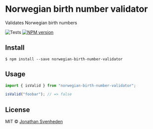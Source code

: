 # Norwegian birth number validator

Validates Norwegian birth numbers

![Tests][tests-badge]
[![NPM version][npm-image]][npm-url]

## Install

```
$ npm install --save norwegian-birth-number-validator
```

## Usage

```js
import { isValid } from "norwegian-birth-number-validator";

isValid("foobar"); // => false
```

## License

MIT © [Jonathan Svenheden](https://github.com/svenheden)

[npm-url]: https://npmjs.org/package/norwegian-birth-number-validator
[npm-image]: https://badge.fury.io/js/norwegian-birth-number-validator.svg
[tests-badge]: https://github.com/svenheden/norwegian-birth-number-validator/workflows/Tests/badge.svg
